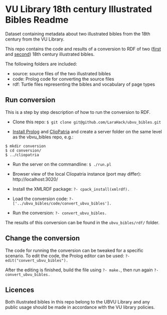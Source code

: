 # VU Library 18th century Illustrated Bibles Readme #
Dataset containing metadata about two illustrated bibles from the 18th century from the VU Library.

This repo contains the code and results of a conversion to RDF of two ([first](http://imagebase.ubvu.vu.nl/cdm/compoundobject/collection/bis/id/41) and [second](http://imagebase.ubvu.vu.nl/cdm/compoundobject/collection/bis/id/1004)) 18th century illustrated bibles.

The following folders are included:

* source: source files of the two illustrated bibles
* code: Prolog code for converting the source files
* rdf: Turtle files representing the bibles and vocabulary of page types

## Run conversion ##
This is a step by step description of how to run the conversion to RDF.

- Clone this repo: `$ git clone git@github.com/LaraHack/ubvu_bibles.git`

- [Install Prolog](http://www.swi-prolog.org/Download.html) and [ClioPatria](http://cliopatria.swi-prolog.org/help/) and create a server folder on the same level as the vbvu_bibles repo, e.g.:

```
$ mkdir conversion
$ cd conversion/
$ ../cliopatria
```

- Run the server on the commandline: `$ ./run.pl`

- Browser view of the local Cliopatria instance (port may differ): http://localhost:3020/

- Install the XMLRDF package: `?- cpack_install(xmlrdf).`

- Load the conversion code:  `?- ['../ubvu_bibles/code/convert_ubvu_bibles'].`

- Run the conversion: `?- convert_ubvu_bibles.`

The results of this conversion can be found in the `ubvu_bibles/rdf/` folder.

## Change the conversion ##
The code for running the conversion can be tweaked for a specific scenario. To edit the code, the Prolog editor can be used: `?- edit("convert_ubvu_bibles").`

After the editing is finished, build the file using `?- make.`, then run again `?- convert_ubvu_bibles.`

## Licences ##
Both illustrated bibles in this repo belong to the UBVU Library and any public usage should be made in accordance with the VU library policies.
